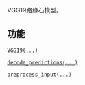 VGG19路缘石模型。

## 功能
[ `VGG19(...)` ](https://tensorflow.google.cn/api_docs/python/tf/keras/applications/VGG19)

[ `decode_predictions(...)` ](https://tensorflow.google.cn/api_docs/python/tf/keras/applications/vgg19/decode_predictions)

[ `preprocess_input(...)` ](https://tensorflow.google.cn/api_docs/python/tf/keras/applications/vgg19/preprocess_input)

